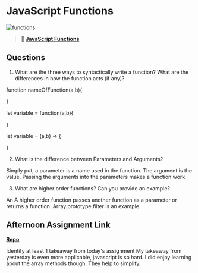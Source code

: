 # JavaScript Functions

![functions](https://bcw.blob.core.windows.net/public/img/function-anatomy.jpg)

> **📖 [JavaScript Functions](https://codeworksacademy.com/fs-student-guide/resources/wk2/02-Functions)**

## Questions

1. What are the three ways to syntactically write a function? What are the differences in how the function acts (if any)?

function nameOfFunction(a,b){

}

let variable = function(a,b){

}

let variable = (a,b) => {

}

2. What is the difference between Parameters and Arguments?

Simply put, a parameter is a name used in the function. The argument is the value. Passing the arguments into the parameters makes a function work.

3. What are higher order functions? Can you provide an example?

An A higher order function passes another function as a parameter or returns a function. Array.prototype.filter is an example.

## Afternoon Assignment Link

**[Repo](https://github.com/Ethan-Johnson17/witwics-2)**

Identify at least 1 takeaway from today's assignment
My takeaway from yesterday is even more applicable, javascript is so hard. I did enjoy learning about the array methods though. They help to simplify.